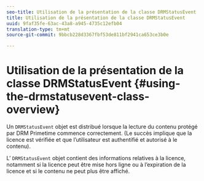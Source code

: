 ```yaml
---
seo-title: Utilisation de la présentation de la classe DRMStatusEvent
title: Utilisation de la présentation de la classe DRMStatusEvent
uuid: 9faf35fe-63ac-43a8-a945-4735c12efb04
translation-type: tm+mt
source-git-commit: 9bbcb228d3367fbf53de811bf2941ca653ce3b0e

---
```



# Utilisation de la présentation de la classe DRMStatusEvent {#using-the-drmstatusevent-class-overview}

Un `DRMStatusEvent` objet est distribué lorsque la lecture du contenu protégé par DRM Primetime commence correctement. (Le succès implique que la licence est vérifiée et que l’utilisateur est authentifié et autorisé à le contenu).

L’ `DRMStatusEvent` objet contient des informations relatives à la licence, notamment si la licence peut être mise hors ligne ou à l’expiration de la licence et si le contenu ne peut plus être affiché.
